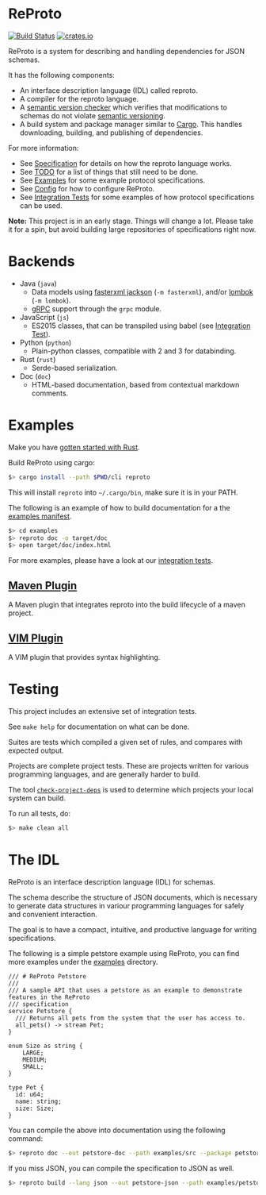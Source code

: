 # ReProto
[![Build Status](https://travis-ci.org/reproto/reproto.svg?branch=master)](https://travis-ci.org/reproto/reproto)
[![crates.io](https://img.shields.io/crates/v/reproto.svg)](https://crates.io/crates/reproto)

ReProto is a system for describing and handling dependencies for JSON schemas.

It has the following components:

* An interface description language (IDL) called reproto.
* A compiler for the reproto language.
* A [semantic version checker][semck] which verifies that modifications to schemas do not violate
  [semantic versioning].
* A build system and package manager similar to [Cargo].
  This handles downloading, building, and publishing of dependencies.

For more information:

* See [Specification][spec] for details on how the reproto language works.
* See [TODO][todo] for a list of things that still need to be done.
* See [Examples][examples] for some example protocol specifications.
* See [Config][config] for how to configure ReProto.
* See [Integration Tests][it] for some examples of how protocol specifications can be used.

**Note:** This project is in an early stage. Things will change a lot. Please take it for a spin,
but avoid building large repositories of specifications right now.

# Backends

* Java (`java`)
  * Data models using [fasterxml jackson][jackson] (`-m fasterxml`), and/or
    [lombok][lombok] (`-m lombok`).
  * [gRPC][grpc] support through the `grpc` module.
* JavaScript (`js`)
  * ES2015 classes, that can be transpiled using babel (see [Integration Test][js-it]).
* Python (`python`)
  * Plain-python classes, compatible with 2 and 3 for databinding.
* Rust (`rust`)
  * Serde-based serialization.
* Doc (`doc`)
  * HTML-based documentation, based from contextual markdown comments.

# Examples

Make you have [gotten started with Rust][rust-get-started].

Build ReProto using cargo:

```bash
$> cargo install --path $PWD/cli reproto
```

This will install `reproto` into `~/.cargo/bin`, make sure it is in your PATH.

The following is an example of how to build documentation for a the [examples manifest][examples].

```bash
$> cd examples
$> reproto doc -o target/doc
$> open target/doc/index.html
```

For more examples, please have a look at our [integration tests][it].

[examples]: /examples/reproto.toml
[rust-get-started]: https://doc.rust-lang.org/book/getting-started.html
[it]: /it

## [Maven Plugin][maven-plugin]

A Maven plugin that integrates reproto into the build lifecycle of a maven project.

[maven-plugin]: https://github.com/reproto/reproto-maven-plugin

## [VIM Plugin][vim]

A VIM plugin that provides syntax highlighting.

[vim]: https://github.com/reproto/reproto-vim

# Testing

This project includes an extensive set of integration tests.

See `make help` for documentation on what can be done.

Suites are tests which compiled a given set of rules, and compares with expected output.

Projects are complete project tests.
These are projects written for various programming languages, and are generally harder to build.

The tool [`check-project-deps`](tools/check-project-deps) is used to determine
which projects your local system can build.

To run all tests, do:

```bash
$> make clean all
```

# The IDL

ReProto is an interface description language (IDL) for schemas.

The schema describe the structure of JSON documents, which is necessary to generate data structures
in variour programming languages for safely and convenient interaction.

The goal is to have a compact, intuitive, and productive language for writing specifications.

The following is a simple petstore example using ReProto, you can find more examples under the
[examples] directory.

```reproto
/// # ReProto Petstore
///
/// A sample API that uses a petstore as an example to demonstrate features in the ReProto
/// specification
service Petstore {
  /// Returns all pets from the system that the user has access to.
  all_pets() -> stream Pet;
}

enum Size as string {
    LARGE;
    MEDIUM;
    SMALL;
}

type Pet {
  id: u64;
  name: string;
  size: Size;
}
```

You can compile the above into documentation using the following command:

```bash
$> reproto doc --out petstore-doc --path examples/src --package petstore
```

If you miss JSON, you can compile the specification to JSON as well.

```bash
$> reproto build --lang json --out petstore-json --path examples/petstore --package petstore
```

[Cargo]: https://github.com/rust-lang/cargo
[config]: /doc/config.md
[examples]: /examples
[grpc]: https://grpc.io
[idl]: #the-idl
[it]: /it
[jackson]: https://github.com/FasterXML/jackson-databind
[js-it]: /it/js
[lombok]: https://projectlombok.org/
[semantic versioning]: https://semver.org
[semck]: /semck
[spec]: /doc/spec.md
[todo]: /doc/todo.md
